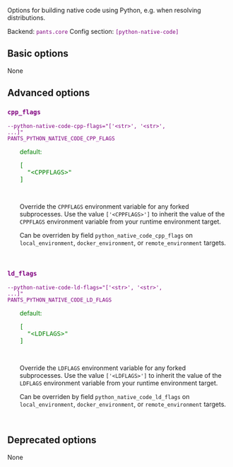 
Options for building native code using Python, e.g. when resolving distributions.

Backend: <span style="color: purple"><code>pants.core</code></span>
Config section: <span style="color: purple"><code>[python-native-code]</code></span>

## Basic options

None

## Advanced options

<div style="color: purple">

### `cpp_flags`

  <code>--python-native-code-cpp-flags=&quot;['&lt;str&gt;', '&lt;str&gt;', ...]&quot;</code><br>
  <code>PANTS_PYTHON_NATIVE_CODE_CPP_FLAGS</code><br>
</div>
<div style="padding-left: 2em;">
<span style="color: green">default: <pre>[
  "&lt;CPPFLAGS&gt;"
]</pre></span>

<br>

Override the `CPPFLAGS` environment variable for any forked subprocesses. Use the value `['<CPPFLAGS>']` to inherit the value of the `CPPFLAGS` environment variable from your runtime environment target.

Can be overriden by field `python_native_code_cpp_flags` on `local_environment`, `docker_environment`, or `remote_environment` targets.
</div>
<br>

<div style="color: purple">

### `ld_flags`

  <code>--python-native-code-ld-flags=&quot;['&lt;str&gt;', '&lt;str&gt;', ...]&quot;</code><br>
  <code>PANTS_PYTHON_NATIVE_CODE_LD_FLAGS</code><br>
</div>
<div style="padding-left: 2em;">
<span style="color: green">default: <pre>[
  "&lt;LDFLAGS&gt;"
]</pre></span>

<br>

Override the `LDFLAGS` environment variable for any forked subprocesses. Use the value `['<LDFLAGS>']` to inherit the value of the `LDFLAGS` environment variable from your runtime environment target.

Can be overriden by field `python_native_code_ld_flags` on `local_environment`, `docker_environment`, or `remote_environment` targets.
</div>
<br>


## Deprecated options

None


